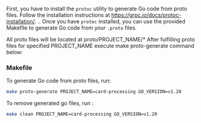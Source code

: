 First, you have to install the `protoc` utility to generate Go code from proto files. Follow the installation instructions at https://grpc.io/docs/protoc-installation/.
..
Once you have `protoc` installed, you can use the provided Makefile to generate Go code from your `.proto` files.

All proto files will be located at proto/PROJECT_NAME/*
After fulfilling proto files for specified PROJECT_NAME execute make proto-generate command below:

### Makefile

To generate Go code from proto files, run:
```bash
make proto-generate PROJECT_NAME=card-processing GO_VERSION=v1.20
```

To remove generated go files, run :
```bash
make clean PROJECT_NAME=card-processing GO_VERSION=v1.20
```
